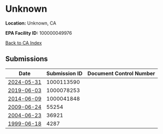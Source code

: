# Unknown

**Location:** Unknown, CA

**EPA Facility ID:** 100000049976

[Back to CA Index](../../index.md)

## Submissions

| Date | Submission ID | Document Control Number |
|------|--------------|-------------------------|
| [2024-05-31](submissions/1000113590.md) | 1000113590 |  |
| [2019-06-03](submissions/1000078253.md) | 1000078253 |  |
| [2014-06-09](submissions/1000041848.md) | 1000041848 |  |
| [2009-06-24](submissions/55254.md) | 55254 |  |
| [2004-06-23](submissions/36921.md) | 36921 |  |
| [1999-06-18](submissions/4287.md) | 4287 |  |
